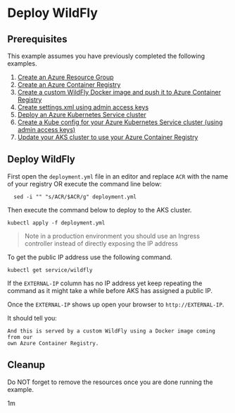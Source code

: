 
# Deploy WildFly

## Prerequisites

This example assumes you have previously completed the following examples.

1. [Create an Azure Resource Group](../../group/create/)
1. [Create an Azure Container Registry](../../acr/create/)
1. [Create a custom WildFly Docker image and push it to Azure Container Registry](../../acr/wildfly/)
1. [Create settings.xml using admin access keys](../../acr/create-settings-xml/)
1. [Deploy an Azure Kubernetes Service cluster](../create/)
1. [Create a Kube config for your Azure Kubernetes Service cluster (using admin access keys)](../create-kube-config/)
1. [Update your AKS cluster to use your Azure Container Registry](../use-your-acr/)

## Deploy WildFly

<!-- workflow.include(../use-your-acr/README.md) -->

First open the `deployment.yml` file in an editor and replace `ACR` with the
name of your registry OR execute the command line below:

```shell
  sed -i "" "s/ACR/$ACR/g" deployment.yml
```

Then execute the command below to deploy to the AKS cluster.

```shell
kubectl apply -f deployment.yml
```

> Note in a production environment you should use an Ingress controller instead
> of directly exposing the IP address

To get the public IP address use the following command.

```
kubectl get service/wildfly
```

If the `EXTERNAL-IP` column has no IP address yet keep repeating the command as
it might take a while before AKS has assigned a public IP.

Once the `EXTERNAL-IP` shows up open your browser to `http://EXTERNAL-IP`.

It should tell you:

```text
And this is served by a custom WildFly using a Docker image coming from our 
own Azure Container Registry.
```

## Cleanup

Do NOT forget to remove the resources once you are done running the example.

1m

